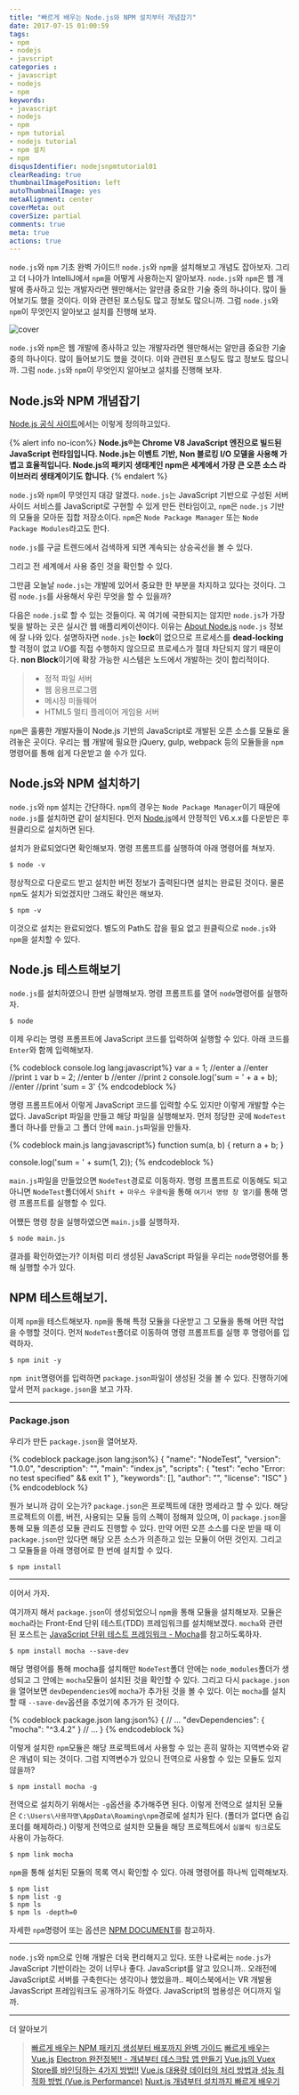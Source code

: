 ```yaml
---
title: "빠르게 배우는 Node.js와 NPM 설치부터 개념잡기"
date: 2017-07-15 01:00:59
tags: 
- npm
- nodejs
- javscript
categories :
- javascript
- nodejs
- npm
keywords:
- javascript
- nodejs
- npm
- npm tutorial
- nodejs tutorial
- npm 설치
- npm
disqusIdentifier: nodejsnpmtutorial01
clearReading: true
thumbnailImagePosition: left
autoThumbnailImage: yes
metaAlignment: center
coverMeta: out
coverSize: partial
comments: true
meta: true
actions: true
---
```


<!-- more -->
`node.js`와 `npm` 기초 완벽 가이드!! `node.js`와 `npm`을 설치해보고 개념도 잡아보자. 그리고 더 나아가 IntelliJ에서 `npm`을 어떻게 사용하는지 알아보자. `node.js`와 `npm`은 웹 개발에 종사하고 있는 개발자라면 웬만해서는 알만큼 중요한 기술 중의 하나이다. 많이 들어보기도 했을 것이다. 이와 관련된 포스팅도 많고 정보도 많으니까. 그럼 `node.js`와 `npm`이 무엇인지 알아보고 설치를 진행해 보자.
<!-- more -->

<!-- excerpt -->
<!-- excerpt -->

![cover](cover.png)

`node.js`와 `npm`은 웹 개발에 종사하고 있는 개발자라면 웬만해서는 알만큼 중요한 기술 중의 하나이다. 많이 들어보기도 했을 것이다. 이와 관련된 포스팅도 많고 정보도 많으니까. 그럼 `node.js`와 `npm`이 무엇인지 알아보고 설치를 진행해 보자.

## Node.js와 NPM 개념잡기

[Node.js 공식 사이트](https://nodejs.org/)에서는 이렇게 정의하고있다.

{% alert info no-icon%}
**Node.js®는 Chrome V8 JavaScript 엔진으로 빌드된 JavaScript 런타임입니다. Node.js는 이벤트 기반, Non 블로킹 I/O 모델을 사용해 가볍고 효율적입니다. Node.js의 패키지 생태계인 npm은 세계에서 가장 큰 오픈 소스 라이브러리 생태계이기도 합니다.**
{% endalert %}

`node.js`와 `npm`이 무엇인지 대강 알겠다.
`node.js`는 JavaScript 기반으로 구성된 서버 사이드 서비스를 JavaScript로 구현할 수 있게 만든 런타임이고, `npm`은 `node.js` 기반의 모듈을 모아둔 집합 저장소이다. `npm`은 `Node Package Manager` 또는 `Node Package Modules`라고도 한다.

`node.js`를 구글 트렌드에서 검색하게 되면 계속되는 상승곡선을 볼 수 있다.
 
<script type="text/javascript" src="https://ssl.gstatic.com/trends_nrtr/1087_RC03/embed_loader.js"></script> <script type="text/javascript"> trends.embed.renderExploreWidget("TIMESERIES", {"comparisonItem":[{"keyword":"/m/0bbxf89","geo":"","time":"2004-01-01 2017-07-14"}],"category":0,"property":""}, {"exploreQuery":"date=2004-01-01 2017-07-14&q=%2Fm%2F0bbxf89","guestPath":"https://trends.google.co.kr:443/trends/embed/"}); </script>

그리고 전 세계에서 사용 중인 것을 확인할 수 있다. 

<script type="text/javascript" src="https://ssl.gstatic.com/trends_nrtr/1087_RC03/embed_loader.js"></script> <script type="text/javascript"> trends.embed.renderExploreWidget("GEO_MAP", {"comparisonItem":[{"keyword":"/m/0bbxf89","geo":"","time":"2004-01-01 2017-07-14"}],"category":0,"property":""}, {"exploreQuery":"date=2004-01-01 2017-07-14&q=%2Fm%2F0bbxf89","guestPath":"https://trends.google.co.kr:443/trends/embed/"}); </script>

그만큼 오늘날 `node.js`는 개발에 있어서 중요한 한 부분을 차지하고 있다는 것이다. 그럼 `node.js`를 사용해서 우린 무엇을 할 수 있을까?

다음은 `node.js`로 할 수 있는 것들이다. 꼭 여기에 국한되지는 않지만 `node.js`가 가장 빛을 발하는 곳은 실시간 웹 애플리케이션이다. 이유는 [About Node.js](https://nodejs.org/en/about/) `node.js` 정보에 잘 나와 있다. 설명하자면 `node.js`는 **lock**이 없으므로 프로세스를 **dead-locking** 할 걱정이 없고 I/O를 직접 수행하지 않으므로 프로세스가 절대 차단되지 않기 때문이다. **non Block**이기에 확장 가능한 시스템은 노드에서 개발하는 것이 합리적이다.

> * 정적 파일 서버
> * 웹 응용프로그램
> * 메시징 미들웨어
> * HTML5 멀티 플레이어 게임용 서버

`npm`은 훌륭한 개발자들이 Node.js 기반의 JavaScript로 개발된 오픈 소스를 모듈로 올려놓은 곳이다. 우리는 웹 개발에 필요한 jQuery, gulp, webpack 등의 모듈들을 `npm`명령어를 통해 쉽게 다운받고 쓸 수가 있다.

## Node.js와 NPM 설치하기

`node.js`와 `npm` 설치는 간단하다. `npm`의 경우는 `Node Package Manager`이기 때문에 `node.js`를 설치하면 같이 설치된다. 먼저 [Node.js](https://nodejs.org/)에서 안정적인 V6.x.x를 다운받은 후 원클리으로 설치하면 된다.

설치가 완료되었다면 확인해보자. 명령 프롬프트를 실행하여 아래 명령어를 쳐보자.

```
$ node -v
```

정상적으로 다운로드 받고 설치한 버전 정보가 출력된다면 설치는 완료된 것이다. 물론 `npm`도 설치가 되었겠지만 그래도 확인은 해보자.

```
$ npm -v
```

이것으로 설치는 완료되었다. 별도의 Path도 잡을 필요 없고 원클릭으로 `node.js`와 `npm`을 설치할 수 있다.

## Node.js 테스트해보기

`node.js`를 설치하였으니 한번 실행해보자. 명령 프롬프트를 열어 `node`명령어를 실행하자.

```
$ node
```

이제 우리는 명령 프롬프트에 JavaScript 코드를 입력하여 실행할 수 있다. 아래 코드를 `Enter`와 함께 입력해보자.


{% codeblock console.log lang:javascript%}
var a = 1;  //enter
a           //enter  //print `1`
var b = 2;  //enter
b           //enter  //print `2`
console.log('sum = ' + a + b);  //enter  //print 'sum = 3'
{% endcodeblock %}

명령 프롬프트에서 이렇게 JavaScript 코드를 입력할 수도 있지만 이렇게 개발할 수는 없다. JavaScript 파일을 만들고 해당 파일을 실행해보자. 먼저 정당한 곳에 `NodeTest`폴더 하나를 만들고 그 폴더 안에 `main.js`파일을 만들자.

{% codeblock main.js lang:javascript%}
function sum(a, b) {
    return a + b;
}

console.log('sum = ' + sum(1, 2));
{% endcodeblock %}


`main.js`파일을 만들었으면 `NodeTest`경로로 이동하자. 명령 프롬프트로 이동해도 되고 아니면 `NodeTest`폴더에서 `Shift + 마우스 우클릭`을 통해 `여기서 명령 창 열기`를 통해 명령 프롬프트를 실행할 수 있다.

어쨌든 명령 창을 실행하였으면 `main.js`를 실행하자.

```
$ node main.js
```

결과를 확인하였는가? 이처럼 미리 생성된 JavaScript 파일을 우리는 `node`명령어를 통해 실행할 수가 있다.

## NPM 테스트해보기.

이제 `npm`을 테스트해보자. `npm`을 통해 특정 모듈을 다운받고 그 모듈을 통해 어떤 작업을 수행할 것이다. 먼저 `NodeTest`폴더로 이동하여 명령 프롬프트를 실행 후 명령어를 입력하자.

```
$ npm init -y
```

`npm init`명령어를 입력하면 `package.json`파일이 생성된 것을 볼 수 있다. 진행하기에 앞서 먼저 `package.json`을 보고 가자.

- - -

### Package.json

우리가 만든 `package.json`을 열어보자.


{% codeblock package.json lang:json%}
{
  "name": "NodeTest",
  "version": "1.0.0",
  "description": "",
  "main": "index.js",
  "scripts": {
    "test": "echo \"Error: no test specified\" && exit 1"
  },
  "keywords": [],
  "author": "",
  "license": "ISC"
}
{% endcodeblock %}

뭔가 보니까 감이 오는가?
`package.json`은 프로젝트에 대한 명세라고 할 수 있다. 해당 프로젝트의 이름, 버전, 사용되는 모듈 등의 스펙이 정해져 있으며, 이 `package.json`을 통해 모듈 의존성 모듈 관리도 진행할 수 있다. 만약 어떤 오픈 소스를 다운 받을 때 이 `package.json`만 있다면 해당 오픈 소스가 의존하고 있는 모듈이 어떤 것인지. 그리고 그 모듈들을 아래 명령어로 한 번에 설치할 수 있다.

```
$ npm install
```
- - -

이어서 가자.

여기까지 해서 `package.json`이 생성되었으니 `npm`을 통해 모듈을 설치해보자. 모듈은 `mocha`라는 Front-End 단위 테스트(TDD) 프레임워크를 설치해보겠다. `mocha`와 관련된 포스트는 [JavaScript 단위 테스트 프레임워크 - Mocha](https://kdydesign.github.io/2017/06/08/Mocha/)를 참고하도록하자.

```
$ npm install mocha --save-dev
```

해당 명령어를 통해 mocha를 설치해만 `NodeTest`폴더 안에는 `node_modules`폴더가 생성되고 그 안에는 `mocha`모듈이 설치된 것을 확인할 수 있다. 그리고 다시 `package.json`을 열어보면 `devDependencies`에 `mocha`가 추가된 것을 볼 수 있다. 이는 `mocha`를 설치할 때 `--save-dev`옵션을 추었기에 추가가 된 것이다.

{% codeblock package.json lang:json%}
{
  // ...
  "devDependencies": {
    "mocha": "^3.4.2"
  }
  // ...
}
{% endcodeblock %}

이렇게 설치한 `npm`모듈은 해당 프로젝트에서 사용할 수 있는 흔히 말하는 지역변수와 같은 개념이 되는 것이다. 그럼 지역변수가 있으니 전역으로 사용할 수 있는 모듈도 있지 않을까?

```
$ npm install mocha -g
```

전역으로 설치하기 위해서는 `-g`옵션을 추가해주면 된다. 이렇게 전역으로 설치된 모듈은 `C:\Users\사용자명\AppData\Roaming\npm`경로에 설치가 된다. (폴더가 없다면 숨김포더를 해제하라.) 이렇게 전역으로 설치한 모듈을 해당 프로젝트에서 `심볼릭 링크`로도 사용이 가능하다.

```
$ npm link mocha
```

`npm`을 통해 설치된 모듈의 목록 역시 확인할 수 있다. 아래 명령어를 하나씩 입력해보자.

```
$ npm list 
$ npm list -g
$ npm ls    
$ npm ls -depth=0
```

자세한 `npm`명령어 또는 옵션은 [NPM DOCUMENT](https://docs.npmjs.com/)를 참고하자.

- - -

`node.js`와 `npm`으로 인해 개발은 더욱 편리해지고 있다. 또한 나로써는 `node.js`가 JavaScript 기반이라는 것이 너무나 좋다. JavaScript를 알고 있으니까.. 오래전에 JavaScript로 서버를 구축한다는 생각이나 했었을까.. 페이스북에서는 VR 개발용 JavasScript 프레임워크도 공개하기도 하였다. JavaScript의 범용성은 어디까지 일까.

---

더 알아보기
> [빠르게 배우는 NPM 패키지 생성부터 배포까지 완벽 가이드](https://kdydesign.github.io/2020/08/28/npm-tutorial/)
> [빠르게 배우는 Vue.js](https://kdydesign.github.io/2017/11/15/vuejs-tutorial/)
> [Electron 완전정복!! - 개념부터 데스크탑 앱 만들기](https://kdydesign.github.io/2019/04/15/electron-tutorial/)
> [Vue.js의 Vuex Store를 바인딩하는 4가지 방법!!](https://kdydesign.github.io/2019/04/06/vuejs-vuex-helper/)
> [Vue.js 대용량 데이터의 처리 방법과 성능 최적화 방법 (Vue.js Performance)](https://kdydesign.github.io/2019/04/10/vuejs-performance/)
> [Nuxt.js 개념부터 설치까지 빠르게 배우기](https://kdydesign.github.io/2019/04/10/nuxtjs-tutorial/)

